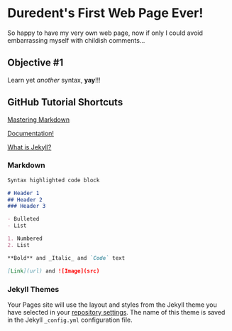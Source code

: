 # Duredent's First Web Page Ever!

  So happy to have my very own web page, now if only I could avoid embarrassing myself with childish comments...

## Objective #1

  Learn yet _another_ syntax, **yay**!!! 
  
  
## GitHub Tutorial Shortcuts

  [Mastering Markdown](https://guides.github.com/features/mastering-markdown/)
  
  [Documentation!](https://help.github.com/categories/github-pages-basics/)
  
  [What is Jekyll?](https://jekyllrb.com/)
  

### Markdown

```markdown
Syntax highlighted code block

# Header 1
## Header 2
### Header 3

- Bulleted
- List

1. Numbered
2. List

**Bold** and _Italic_ and `Code` text

[Link](url) and ![Image](src)
```

### Jekyll Themes

Your Pages site will use the layout and styles from the Jekyll theme you have selected in your [repository settings](https://github.com/duredent/duredent.github.io/settings). The name of this theme is saved in the Jekyll `_config.yml` configuration file.

